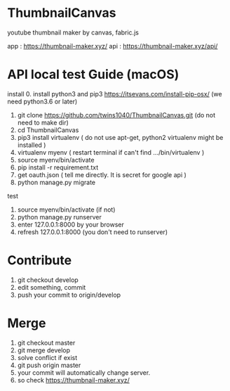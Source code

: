 # ThumbnailCanvas
youtube thumbnail maker by canvas, fabric.js

app : https://thumbnail-maker.xyz/
api : https://thumbnail-maker.xyz/api/

# API local test Guide (macOS)
install
0. install python3 and pip3 https://itsevans.com/install-pip-osx/ (we need python3.6 or later)
1. git clone https://github.com/twins1040/ThumbnailCanvas.git (do not need to make dir)
2. cd ThumbnailCanvas
4. pip3 install virtualenv ( do not use apt-get, python2 virtualenv might be installed )
5. virtualenv myenv ( restart terminal if can't find .../bin/virtualenv )
6. source myenv/bin/activate
7. pip install -r requirement.txt
8. get oauth.json ( tell me directly. It is secret for google api )
9. python manage.py migrate

test
1. source myenv/bin/activate (if not)
2. python manage.py runserver
3. enter 127.0.0.1:8000 by your browser 
4. refresh 127.0.0.1:8000 (you don't need to runserver)

# Contribute
1. git checkout develop
2. edit something, commit
3. push your commit to origin/develop

# Merge
1. git checkout master
2. git merge develop
3. solve conflict if exist
4. git push origin master
2. your commit will automatically change server. 
3. so check https://thumbnail-maker.xyz/
